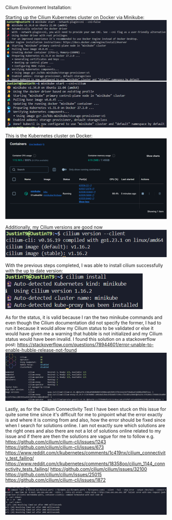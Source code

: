 Cilium Environment Installation: 

Starting up the Cilium Kubernetes cluster on Docker via Minikube: 
![alt text](image.png)
![alt text](image-1.png)

This is the Kubernetes cluster on Docker: 
![alt text](image-2.png)

Additionally, my Cilium versions are good now 
![alt text](image-3.png)

With the previous steps completed, I was able to install cilium successfully with the up to date 
version: 
![alt text](image-4.png)

As for the status, it is valid because I ran the two minikube commands and even though the Cilium 
documentation did not specify the former, I had to run it because it would allow my Cilium status 
to be validated or else it would have given me a warning that hubble is not initialized and my Cilium 
status would have been invalid. I found this solution on a stackoverflow post: https://stackoverflow.com/questions/78944601/error-unable-to-enable-hubble-release-not-found
![alt text](image-5.png)

Lastly, as for the Cilium Connectivity Test I have been stuck on this issue for quite some time since it's difficult for me to 
pinpoint what the error exactly is and where it is coming from and also, how the error should be fixed since when I 
search for solutions online. I am not exactly sure which solutions are the right ones and also there are not a lot of 
solutions online related to my issue and if there are then the solutions are vague for me to follow e.g. 
https://github.com/cilium/cilium-cli/issues/1243
https://github.com/cilium/cilium-cli/issues/673
https://www.reddit.com/r/kubernetes/comments/1c419nx/cilium_connectivity_test_failing/
https://www.reddit.com/r/kubernetes/comments/18358oo/cilium_1144_connectivity_tests_failing/
https://github.com/cilium/cilium/issues/32100
https://github.com/cilium/cilium/issues/25015
https://github.com/cilium/cilium-cli/issues/1872

![alt text](image-6.png)